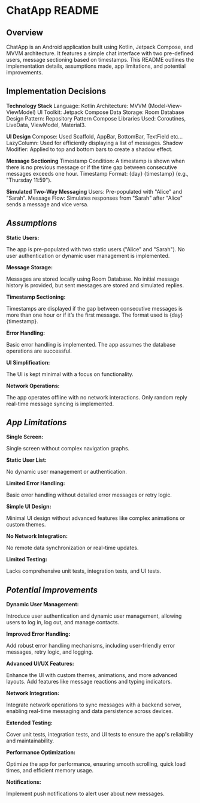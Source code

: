 
# **ChatApp README**

## **Overview**

ChatApp is an Android application built using Kotlin, Jetpack Compose, and MVVM architecture. It features a simple chat interface with two pre-defined users, message sectioning based on timestamps. This README outlines the implementation details, assumptions made, app limitations, and potential improvements.


## **Implementation Decisions**

**Technology Stack**
Language: Kotlin
Architecture: MVVM (Model-View-ViewModel)
UI Toolkit: Jetpack Compose
Data Storage: Room Database
Design Pattern: Repository Pattern
Compose Libraries Used: Coroutines, LiveData, ViewModel, Material3.

**UI Design**
Compose: Used Scaffold, AppBar, BottomBar, TextField etc...
LazyColumn: Used for efficiently displaying a list of messages.
Shadow Modifier: Applied to top and bottom bars to create a shadow effect.

**Message Sectioning**
Timestamp Condition: A timestamp is shown when there is no previous message or if the time gap between consecutive messages exceeds one hour.
Timestamp Format: {day} {timestamp} (e.g., "Thursday 11:59").

**Simulated Two-Way Messaging**
Users: Pre-populated with "Alice" and "Sarah".
Message Flow: Simulates responses from "Sarah" after "Alice" sends a message and vice versa.


## ***Assumptions***

**Static Users:**

The app is pre-populated with two static users ("Alice" and "Sarah").
No user authentication or dynamic user management is implemented.

**Message Storage:**

Messages are stored locally using Room Database.
No initial message history is provided, but sent messages are stored and simulated replies.

**Timestamp Sectioning:**

Timestamps are displayed if the gap between consecutive messages is more than one hour or if it’s the first message.
The format used is {day} {timestamp}.

**Error Handling:**

Basic error handling is implemented.
The app assumes the database operations are successful.

**UI Simplification:**

The UI is kept minimal with a focus on functionality.

**Network Operations:**

The app operates offline with no network interactions.
Only random reply real-time message syncing is implemented.


## ***App Limitations***

**Single Screen:**

Single screen without complex navigation graphs.

**Static User List:**

No dynamic user management or authentication.

**Limited Error Handling:**

Basic error handling without detailed error messages or retry logic.

**Simple UI Design:**

Minimal UI design without advanced features like complex animations or custom themes.

**No Network Integration:**

No remote data synchronization or real-time updates.

**Limited Testing:**

Lacks comprehensive unit tests, integration tests, and UI tests.


## ***Potential Improvements***

**Dynamic User Management:**

Introduce user authentication and dynamic user management, allowing users to log in, log out, and manage contacts.

**Improved Error Handling:**

Add robust error handling mechanisms, including user-friendly error messages, retry logic, and logging.

**Advanced UI/UX Features:**

Enhance the UI with custom themes, animations, and more advanced layouts. Add features like message reactions and typing indicators.

**Network Integration:**

Integrate network operations to sync messages with a backend server, enabling real-time messaging and data persistence across devices.

**Extended Testing:**

Cover unit tests, integration tests, and UI tests to ensure the app's reliability and maintainability.

**Performance Optimization:**

Optimize the app for performance, ensuring smooth scrolling, quick load times, and efficient memory usage.

**Notifications:**

Implement push notifications to alert user about new messages.